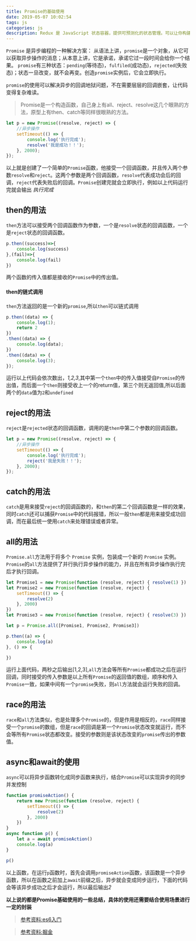 ```yaml
---
title: Promise的基础使用
date: 2019-05-07 10:02:54
tags: js
categories: js
description: Redux 是 JavaScript 状态容器，提供可预测化的状态管理。可以让你构建一致化的应用，运行于不同的环境（客户端、服务器、原生应用），并且易于测试。
---
```


`Promise` 是异步编程的一种解决方案：
从语法上讲，`promise`是一个对象，从它可以获取异步操作的消息；从本意上讲，它是承诺，承诺它过一段时间会给你一个结果。
`promise`有三种状态：`pending`(等待态)，`fulfiled`(成功态)，`rejected`(失败态)；状态一旦改变，就不会再变。创造`promise`实例后，它会立即执行。


`promise`的使用可以解决异步的回调地狱问题，不在需要层层的回调嵌套，让代码变得复杂难读。

> Promise是一个构造函数，自己身上有all、reject、resolve这几个眼熟的方法，原型上有then、catch等同样很眼熟的方法。

```js
let p = new Promise((resolve, reject) => {
    //异步操作
    setTimeout(() => {
        console.log('执行完成');
        resolve('我是成功！！');
    }, 2000);
});

```
以上就是创建了一个简单的`Promise`函数，他接受一个回调函数，并且传入两个参数`resolve`和`reject`。这两个参数是两个回调函数，`resolve`代表成功会后的回调，`reject`代表失败后的回调。`Promise`创建完就会立即执行，例如以上代码运行完就会输出 *执行完成*

## then的用法

`then`方法可以接受两个回调函数作为参数，一个是`resolve`状态的回调函数，一个是`reject`状态的回调函数。

```js
p.then((success)=>{
    console.log(success)
},(fail)=>{
    console.log(fail)
})
```
两个函数的传入值都是接收的`Promise`中的传出值。

#### then的链式调用
`then`方法返回的是一个新的`promise`,所以`then`可以链式调用

```js
p.then((data) => {
    console.log(1);
    return 2
})
.then((data) => {
    console.log(data);
})
.then((data) => {
    console.log(3);
});
```
运行以上代码会依次数出，*1,2,3*,其中第一个`then`中的传入值接受自`Promise`的传出值，而后面一个`then`则接受收上一个的return值，第三个则无返回值,所以后面两个的`data`值为`2`和`undefined`


## reject的用法

`reject`是`rejected`状态的回调函数，调用的是`then`中第二个参数的回调函数。

```js
let p = new Promise((resolve, reject) => {
    //异步操作
    setTimeout(() => {
        console.log('执行完成');
        reject('我是失败！！');
    }, 2000);
});

```

## catch的用法

`catch`是用来接受`reject`的回调函数的，和`then`的第二个回调函数是一样的效果，同时`catch`还可以捕获`Promise`中的代码报错，所以一般`then`都是用来接受成功回调，而在最后统一使用`catch`来处理错误或者异常。


## all的用法

`Promise.all`方法用于将多个 `Promise` 实例，包装成一个新的 `Promise` 实例。
`Promise`的`all`方法提供了并行执行异步操作的能力，并且在所有异步操作执行完后才执行回调。


```js
let Promise1 = new Promise(function (resolve, reject) { resolve(1) })
let Promise2 = new Promise(function (resolve, reject) {
    setTimeout(() => {
        resolve(2)
    }, 2000)
})
let Promise3 = new Promise(function (resolve, reject) { resolve(3) })

let p = Promise.all([Promise1, Promise2, Promise3])

p.then((a) => {
    console.log(a)
}, () => {

})
```

运行上面代码，两秒之后输出[1,2,3],`all`方法会等所有`Promise`都成功之后在运行回调，同时接受的传入参数是以上所有`Promise`的返回值的数组，顺序和传入`Promise`一致，如果中间有一个`promise`失败，则`all`方法就会运行失败的回调。

## race的用法

`race`和`all`方法类似，也是处理多个`Promise`的，但是作用是相反的，`race`同样接受一个`promise`的数组，但是`race`的回调是第一个`Promise`状态改变就运行，而不会等所有`Promise`状态都改变。接受的参数则是该状态改变的`promise`传出的参数值。

## async和await的使用

`async`可以将异步函数转化成同步函数来执行，结合`Promise`可以实现异步的同步并发控制

```js
function promiseAction() {
    return new Promise(function (resolve, reject) {
        setTimeout(() => {
            resolve(2)
        }, 2000)
    })
}
async function p() {
    let a = await promiseAction()
    console.log(a)
}

p()
```
以上函数，在运行`p`函数时，首先会调用`promiseAction`函数，该函数是一个异步函数，所以在函数之前加上`await`前缀之后，异步就会变成同步运行，下面的代码会等该异步成功之后才会运行，所以最后输出*2*


**以上说的都是Promise基础使用的一些总结，具体的使用还需要结合使用场景进行一定的封装**

> [参考资料:es6入门](https://es6.ruanyifeng.com/#docs/promise)

> [参考资料:掘金](https://juejin.im/post/5afe6d3bf265da0b9e654c4b#heading-6)